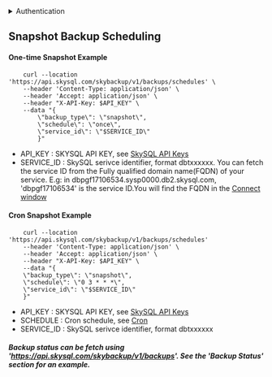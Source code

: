 <details>
<summary>
Authentication
</summary>
<h3>
<ol>
<li>
Go to the SkySQL <a href="https://app.skysql.com/user-profile/api-keys">API Key management page</a>  and generate an API key
</li>
<li>
Export the value from the token field to an environment variable $API_KEY

  ```
  export API_KEY='... key data ...'
  ```
</li>
<li>
Use it on subsequent request, e.g:

        ```bash
        curl --request GET 'https://api.skysql.com/skybackup/v1/backups/schedules' --header "X-API-Key: ${API_KEY}"
        ```
</li>
</ol>
</details>   

## Snapshot Backup Scheduling

#### One-time Snapshot Example

        curl --location 'https://api.skysql.com/skybackup/v1/backups/schedules' \
        --header 'Content-Type: application/json' \
        --header 'Accept: application/json' \
        --header "X-API-Key: $API_KEY" \
        --data "{
            \"backup_type\": \"snapshot\",
            \"schedule\": \"once\",
            \"service_id\": \"$SERVICE_ID\"
            }"

    
- API_KEY : SKYSQL API KEY, see [SkySQL API Keys](https://app.skysql.com/user-profile/api-keys/)
- SERVICE_ID : SkySQL serivce identifier, format dbtxxxxxx. You can fetch the service ID from the Fully qualified domain name(FQDN) of your service. E.g: in dbpgf17106534.sysp0000.db2.skysql.com, 'dbpgf17106534' is the service ID.You will find the FQDN in the [Connect window](https://app.skysql.com/dashboard) 

#### Cron Snapshot Example


        curl --location 'https://api.skysql.com/skybackup/v1/backups/schedules'
        --header 'Content-Type: application/json' \
        --header 'Accept: application/json' \
        --header "X-API-Key: $API_KEY" \
        --data "{
        \"backup_type\": \"snapshot\",
        \"schedule\": \"0 3 * * *\",
        \"service_id\": \"$SERVICE_ID\"
        }"

- API_KEY : SKYSQL API KEY, see [SkySQL API Keys](https://app.skysql.com/user-profile/api-keys/)
- SCHEDULE : Cron schedule, see [Cron](https://en.wikipedia.org/wiki/Cron)
- SERVICE_ID : SkySQL serivce identifier, format dbtxxxxxx


##### Backup status can be fetch using 'https://api.skysql.com/skybackup/v1/backups'. See the 'Backup Status' section for an example.


